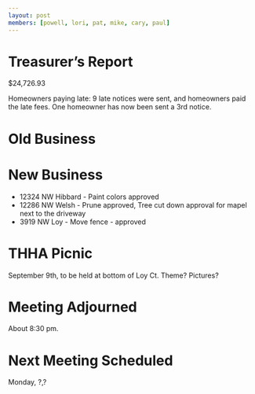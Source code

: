 ```yaml
---
layout: post
members: [powell, lori, pat, mike, cary, paul]
---
```

# Treasurer’s Report
$24,726.93

Homeowners paying late: 9 late notices were sent, and homeowners paid the late fees. One homeowner has now been sent a 3rd notice. 

# Old Business


# New Business

* 12324 NW Hibbard - Paint colors approved 
* 12286 NW Welsh - Prune approved, Tree cut down approval for mapel next to the driveway
* 3919 NW Loy - Move fence - approved

# THHA Picnic

September 9th, to be held at bottom of Loy Ct.
Theme?
Pictures?

# Meeting Adjourned
About 8:30 pm.

# Next Meeting Scheduled
Monday, ?,?
